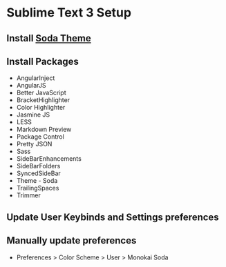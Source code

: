 # Sublime Text 3 Setup



## Install [Soda Theme](https://github.com/buymeasoda/soda-theme)



## Install Packages

* AngularInject
* AngularJS
* Better JavaScript
* BracketHighlighter
* Color Highlighter
* Jasmine JS
* LESS
* Markdown Preview
* Package Control
* Pretty JSON
* Sass
* SideBarEnhancements
* SideBarFolders
* SyncedSideBar
* Theme - Soda
* TrailingSpaces
* Trimmer



## Update User Keybinds and Settings preferences



## Manually update preferences

* Preferences > Color Scheme > User > Monokai Soda